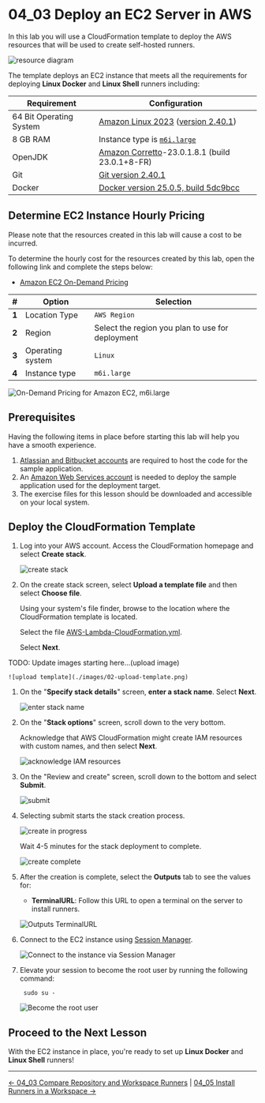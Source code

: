 # 04_03 Deploy an EC2 Server in AWS

In this lab you will use a CloudFormation template to deploy the AWS resources that will be used to create self-hosted runners.

![resource diagram](./images/00-resource-diagram.png)

The template deploys an EC2 instance that meets all the requirements for deploying **Linux Docker** and **Linux Shell** runners including:

| Requirement             | Configuration                          |
|-------------------------|----------------------------------------|
| 64 Bit Operating System | [Amazon Linux 2023](https://aws.amazon.com/linux/amazon-linux-2023/) ([version 2.40.1](https://docs.aws.amazon.com/linux/al2023/release-notes/relnotes-2023.6.20241212.html)) |
| 8 GB RAM | Instance type is [`m6i.large`](https://aws.amazon.com/ec2/instance-types/m6i/) |
| OpenJDK | [Amazon Corretto](https://aws.amazon.com/corretto/)-23.0.1.8.1 (build 23.0.1+8-FR) |
| Git | [Git version 2.40.1](https://git-scm.com/) |
| Docker |  [Docker version 25.0.5, build 5dc9bcc](https://www.docker.com/products/cli/) |

## Determine EC2 Instance Hourly Pricing

Please note that the resources created in this lab will cause a cost to be incurred.

To determine the hourly cost for the resources created by this lab, open the following link and complete the steps below:

- [Amazon EC2 On-Demand Pricing](https://aws.amazon.com/ec2/pricing/on-demand/)

| **#** | **Option**       | **Selection**                                    |
|-------|------------------|--------------------------------------------------|
| **1** | Location Type    | `AWS Region`                                     |
| **2** | Region           | Select the region you plan to use for deployment |
| **3** | Operating system | `Linux`                                          |
| **4** | Instance type    | `m6i.large`                                      |

![On-Demand Pricing for Amazon EC2, m6i.large](./images/00-ec2-instance-pricing.png)

## Prerequisites

Having the following items in place before starting this lab will help you have a smooth experience.

1. [Atlassian and Bitbucket accounts](https://bitbucket.org/product) are required to host the code for the sample application.
1. An [Amazon Web Services account](https://aws.amazon.com/free/) is needed to deploy the sample application used for the deployment target.
1. The exercise files for this lesson should be downloaded and accessible on your local system.

## Deploy the CloudFormation Template

1. Log into your AWS account.  Access the CloudFormation homepage and select **Create stack**.

    ![create stack](./images/01-create-stack.png)

1. On the create stack screen, select **Upload a template file** and then  select **Choose file**.

    Using your system's file finder, browse to the location where the CloudFormation template is located.

    Select the file [AWS-Lambda-CloudFormation.yml](./AWS-Runner-CloudFormation.yml).

    Select **Next**.

TODO: Update images starting here...(upload image)

    ![upload template](./images/02-upload-template.png)

1. On the "**Specify stack details**" screen, **enter a stack name**.  Select **Next**.

    ![enter stack name](./images/03-enter-stack-name.png)

1. On the "**Stack options**" screen, scroll down to the very bottom.

    Acknowledge that AWS CloudFormation might create IAM resources with custom names, and then select **Next**.

    ![acknowledge IAM resources](./images/04-acknowledge-iam-resources.png)

1. On the "Review and create" screen, scroll down to the bottom and select **Submit**.

    ![submit](./images/05-submit.png)

1. Selecting submit starts the stack creation process.

    ![create in progress](./images/06-create-in-progress.png)

    Wait 4-5 minutes for the stack deployment to complete.

    ![create complete](./images/07-create-complete.png)

1. After the creation is complete, select the **Outputs** tab to see the values for:

    - **TerminalURL**: Follow this URL to open a terminal on the server to install runners.

    ![Outputs TerminalURL](./images/08-outputs.png)

1. Connect to the EC2 instance using [Session Manager](https://docs.aws.amazon.com/AWSEC2/latest/UserGuide/connect-with-systems-manager-session-manager.html).

    ![Connect to the instance via Session Manager](./images/09-connect-to-instance-via-session-manager.png)

1. Elevate your session to become the root user by running the following command:

        sudo su -

    ![Become the root user](./images/10-elevate-session-to-use-root-account.png)

## Proceed to the Next Lesson

With the EC2 instance in place, you're ready to set up **Linux Docker** and **Linux Shell** runners!

<!-- FooterStart -->
---
[← 04_03 Compare Repository and Workspace Runners](../04_03_compare_repository_and_workspace_runners/README.md) | [04_05 Install Runners in a Workspace →](../04_05_install_runners_in_a_workspace/README.md)
<!-- FooterEnd -->

